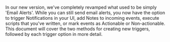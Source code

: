 <!-- @@@index:true@@@ -->
<!-- @@@title:Creating Triggers@@@-->

In our new version, we've completely revamped what used to be simply 'Email Alerts'. While you can still send email alerts, you now have the option to trigger Notifications in your UI, add Notes to incoming events, execute scripts that you've written, or mark events as Actionable or Non-actionable. This document will cover the two methods for creating new triggers, followed by each trigger option in more detail.
